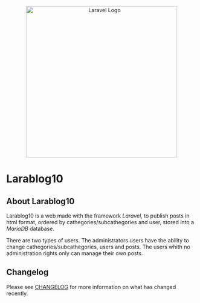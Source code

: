<p align="center"><a href="https://laravel.com" target="_blank"><img src="https://raw.githubusercontent.com/laravel/art/master/logo-lockup/5%20SVG/2%20CMYK/1%20Full%20Color/laravel-logolockup-cmyk-red.svg" width="400" alt="Laravel Logo"></a></p>

<p align="center">
<h1> Larablog10 </h1>
</p>

## About Larablog10

Larablog10 is a web made with the framework *Laravel*, to publish posts in html format, ordered by cathegories/subcathegories and user, stored into a *MariaDB* database.

There are two types of users. The administrators users have the ability to change cathegories/subcathegories, users and posts. The users whith no administration rights only can manage their own posts.

## Changelog

Please see [CHANGELOG](./CHANGELOG.md "Detailed history of commits and the files involved") for more information on what has changed recently.